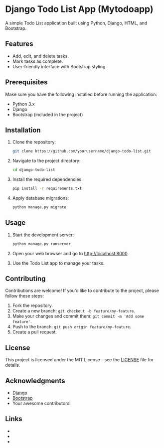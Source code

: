 # Django Todo List App (Mytodoapp)

A simple Todo List application built using Python, Django, HTML, and Bootstrap.

## Features

- Add, edit, and delete tasks.
- Mark tasks as complete.
- User-friendly interface with Bootstrap styling.

## Prerequisites

Make sure you have the following installed before running the application:

- Python 3.x
- Django
- Bootstrap (included in the project)

## Installation

1. Clone the repository:

    ```bash
    git clone https://github.com/yourusername/django-todo-list.git
    ```

2. Navigate to the project directory:

    ```bash
    cd django-todo-list
    ```

3. Install the required dependencies:

    ```bash
    pip install -r requirements.txt
    ```

4. Apply database migrations:

    ```bash
    python manage.py migrate
    ```

## Usage

1. Start the development server:

    ```bash
    python manage.py runserver
    ```

2. Open your web browser and go to [http://localhost:8000](http://localhost:8000).

3. Use the Todo List app to manage your tasks.

## Contributing

Contributions are welcome! If you'd like to contribute to the project, please follow these steps:

1. Fork the repository.
2. Create a new branch: `git checkout -b feature/my-feature`.
3. Make your changes and commit them: `git commit -m 'Add some feature'`.
4. Push to the branch: `git push origin feature/my-feature`.
5. Create a pull request.

## License

This project is licensed under the MIT License - see the [LICENSE](LICENSE) file for details.

## Acknowledgments

- [Django](https://www.djangoproject.com/)
- [Bootstrap](https://getbootstrap.com/)
- Your awesome contributors!

## Links

- [Visit my website]: (iamachintha.site)
- [Visit my Blog]: (https://achisnap.wordpress.com/)
- [Visit my projects page]: (https://allmyprojects0.wordpress.com)


